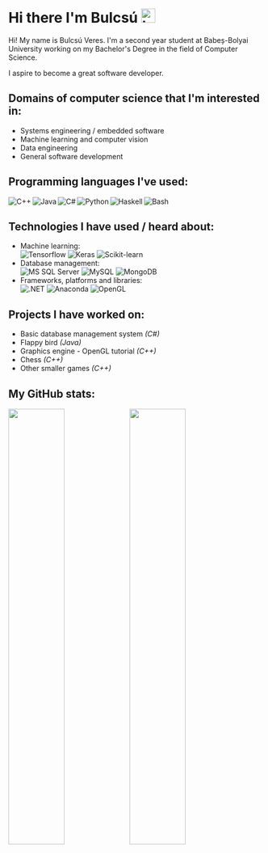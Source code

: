 # Hi there I'm Bulcsú <img src="https://user-images.githubusercontent.com/1303154/88677602-1635ba80-d120-11ea-84d8-d263ba5fc3c0.gif" width="28px" height="28px" alt="hi">

<p>
Hi! My name is Bulcsú Veres. I'm a second year student at Babeș-Bolyai University working on my Bachelor's Degree in the field of Computer Science.</p>

<p>I aspire to become a great software developer.</p>

## Domains of computer science that I'm interested in:
<ul>
    <li>Systems engineering / embedded software</li>
    <li>Machine learning and computer vision</li>
    <li>Data engineering</li>
    <li>General software development</li>
</ul>

## Programming languages I've used:
<img align="left" alt="C++" src="https://img.shields.io/badge/c++-%2300599C.svg?style=for-the-badge&logo=c%2B%2B&logoColor=white" />
<img align="left" alt="Java" src="https://img.shields.io/badge/java-%23ED8B00.svg?style=for-the-badge&logo=java&logoColor=white" />
<img align="left" alt="C#" src="https://img.shields.io/badge/c%23-%23239120.svg?style=for-the-badge&logo=c-sharp&logoColor=white" />
<img align="left" alt="Python" src="https://img.shields.io/badge/python-3670A0?style=for-the-badge&logo=python&logoColor=ffdd54" />
<img align="left" alt="Haskell" src="https://img.shields.io/badge/Haskell-5e5086?style=for-the-badge&logo=haskell&logoColor=white" />
<img alt="Bash" src="https://img.shields.io/badge/shell_script-%23121011.svg?style=for-the-badge&logo=gnu-bash&logoColor=white" />

## Technologies I have used / heard about:
<ul>
    <li>
        Machine learning:
        <br>
        <img alt="Tensorflow" src="https://img.shields.io/badge/TensorFlow-%23FF6F00.svg?style=for-the-badge&logo=TensorFlow&logoColor=white" />
        <img alt="Keras" src="https://img.shields.io/badge/Keras-%23D00000.svg?style=for-the-badge&logo=Keras&logoColor=white" />
        <img alt="Scikit-learn" src="https://img.shields.io/badge/scikit--learn-%23F7931E.svg?style=for-the-badge&logo=scikit-learn&logoColor=white" />
    </li>
    <li>
        Database management:
        <br>
        <img alt="MS SQL Server" src="https://img.shields.io/badge/Microsoft%20SQL%20Server-CC2927?style=for-the-badge&logo=microsoft%20sql%20server&logoColor=white" />
        <img alt="MySQL" src="https://img.shields.io/badge/mysql-%2300f.svg?style=for-the-badge&logo=mysql&logoColor=white" />
        <img alt="MongoDB" src="https://img.shields.io/badge/MongoDB-%234ea94b.svg?style=for-the-badge&logo=mongodb&logoColor=white" />
    </li>
    <li>
        Frameworks, platforms and libraries:
        <br>
        <img alt=".NET" src="https://img.shields.io/badge/.NET-5C2D91?style=for-the-badge&logo=.net&logoColor=white" />
        <img alt="Anaconda" src="https://img.shields.io/badge/Anaconda-%2344A833.svg?style=for-the-badge&logo=anaconda&logoColor=white" />
        <img alt="OpenGL" src="https://img.shields.io/badge/OpenGL-%23FFFFFF.svg?style=for-the-badge&logo=opengl" />
    </li>
</ul>

## Projects I have worked on:
<ul>
    <li>Basic database management system <i>(C#)</i></li>
    <li>Flappy bird <i>(Java)</i></li>
    <li>Graphics engine - OpenGL tutorial <i>(C++)</i></li>
    <li>Chess <i>(C++)</i></li>
    <li>Other smaller games <i>(C++)</i></li>
</ul>

## My GitHub stats:
<img align="left" width="47%" src="https://github-readme-stats.vercel.app/api?username=vbulcsu&show_icons=true&theme=radical" />
<img align="left" width="47%" src="https://github-readme-stats.vercel.app/api/top-langs/?username=vbulcsu&layout=compact&theme=radical" />
